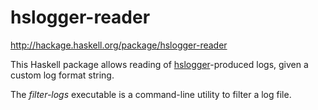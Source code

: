 # hslogger-reader

http://hackage.haskell.org/package/hslogger-reader

This Haskell package allows reading of [hslogger](http://hackage.haskell.org/package/hslogger)-produced logs, given a custom log format string.

The *filter-logs* executable is a command-line utility to filter a log file.



